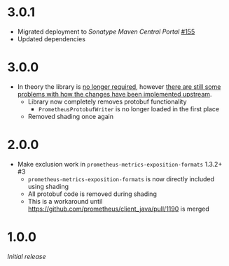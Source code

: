 # 3.0.1
* Migrated deployment to _Sonatype Maven Central Portal_ [#155](https://github.com/xdev-software/standard-maven-template/issues/155)
* Updated dependencies

# 3.0.0
* In theory the library is [no longer required](https://prometheus.github.io/client_java/exporters/formats/#exclude-protobuf-exposition-format), however [there are still some problems with how the changes have been implemented upstream](https://github.com/xdev-software/prometheus-metrics-exposition-formats-no-protobuf/issues/27).
  * Library now completely removes protobuf functionality
    * ``PrometheusProtobufWriter`` is no longer loaded in the first place
  * Removed shading once again

# 2.0.0
* Make exclusion work in ``prometheus-metrics-exposition-formats`` 1.3.2+ #3
   * ``prometheus-metrics-exposition-formats`` is now directly included using shading
   * All protobuf code is removed during shading
   * This is a workaround until https://github.com/prometheus/client_java/pull/1190 is merged

# 1.0.0
_Initial release_
